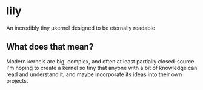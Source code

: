# lily
An incredibly tiny µkernel designed to be eternally readable

## What does that mean?
Modern kernels are big, complex, and often at least partially closed-source. I'm hoping to create a kernel so tiny that anyone with a bit of knowledge can read and understand it, and maybe incorporate its ideas into their own projects.

